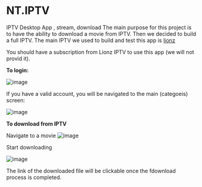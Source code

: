 # NT.IPTV
IPTV Desktop App , stream, download 
The main purpose for this project is to have the ability to download a movie from IPTV. Then we decided to build a full IPTV.
The main IPTV we used to build and test this app is [lionz](https://tvlionz.com/)

You should have a subscription from Lionz IPTV to use this app (we will not provid it).

**To login:**

![image](https://github.com/hamdyghanem/NT.IPTV/assets/1084332/af2beddd-2528-4919-a0cf-647ad99edea4)

If you have a valid account, you will be navigated to the main (categoeis) screen:

![image](https://github.com/hamdyghanem/NT.IPTV/assets/1084332/02a7b807-a88b-46bb-874d-7309c91b95b9)

**To download from IPTV**

Navigate to a movie
![image](https://github.com/hamdyghanem/NT.IPTV/assets/1084332/38bf3afd-e785-4096-a7ff-041bcde2c2a6)

Start downloading

![image](https://github.com/hamdyghanem/NT.IPTV/assets/1084332/c79fef76-564b-446e-a190-f8ea3dbe5176)

The link of the downloaded file will be clickable once the fdownload process is completed.

